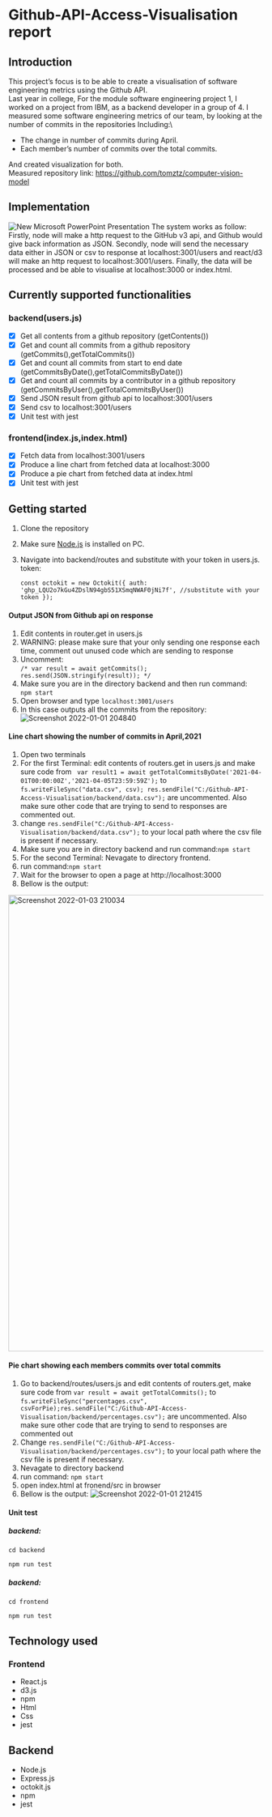 # Github-API-Access-Visualisation report
## Introduction
This project’s focus is to be able to create a visualisation of software engineering metrics using the Github API.\
Last year in college, For the module software engineering project 1, I worked on a project from IBM, as a backend developer in a group of 4. I measured some software engineering metrics of our team, by looking at the number of commits in the repositories Including:\
* The change in number of commits during April.
* Each member’s number of commits over the total commits.

And created visualization for both.\
Measured repository link: https://github.com/tomztz/computer-vision-model

## Implementation
![New Microsoft PowerPoint Presentation](https://user-images.githubusercontent.com/73280812/147859172-37647822-b07f-4224-9332-4c4a1ae78dc1.jpg)
The system works as follow: Firstly, node will make a http request to the GitHub v3 api, and Github would give back information as JSON. Secondly, node will send the necessary data either in JSON or csv to response at localhost:3001/users and react/d3 will make an http request to localhost:3001/users. Finally, the data will be processed and be able to visualise at localhost:3000 or index.html.

## Currently supported functionalities
### backend(users.js)
* [x] Get all contents from a github repository (getContents())
* [x] Get and count all commits from a github repository (getCommits(),getTotalCommits())
* [x] Get and count all commits from start to end date (getCommitsByDate(),getTotalCommitsByDate())
* [x] Get and count all commits by a contributor in a github repository (getCommitsByUser(),getTotalCommitsByUser())
* [x] Send JSON result from github api to localhost:3001/users
* [x] Send csv to localhost:3001/users
* [x] Unit test with jest
### frontend(index.js,index.html)
* [x] Fetch data from localhost:3001/users
* [x] Produce a line chart from fetched data at localhost:3000
* [x] Produce a pie chart from fetched data at index.html
* [x] Unit test with jest   
## Getting started
1. Clone the repository
2. Make sure [Node.js](https://nodejs.org/) is installed on PC.
3. Navigate into backend/routes and substitute with your token in users.js.\
    token:

    `const octokit = new Octokit({
        auth: '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', //substitute with your token
    });`
#### Output JSON from Github api on response
1. Edit contents in router.get in users.js 
2. WARNING: please make sure that your only sending one response each time, comment out unused code which are sending to response
3. Uncomment: \
   `/*
     var result = await getCommits();    
     res.send(JSON.stringify(result));
     */`
4. Make sure you are in the directory backend and then run command:\
   `npm start`
5. Open browser and type `localhost:3001/users`
6. In this case outputs all the commits from the repository:
![Screenshot 2022-01-01 204840](https://user-images.githubusercontent.com/73280812/147859921-17246013-f4d0-4f9a-a8d1-b1840f22e80f.png)

#### Line chart showing the number of commits in April,2021
1. Open two terminals
2. For the first Terminal: edit contents of routers.get in users.js and make sure code from ` var result1 = await getTotalCommitsByDate('2021-04-01T00:00:00Z','2021-04-05T23:59:59Z');` to `fs.writeFileSync("data.csv", csv);
    res.sendFile("C:/Github-API-Access-Visualisation/backend/data.csv");` are uncommented. Also make sure other code that are trying to send to responses are commented out.
3. change `res.sendFile("C:/Github-API-Access-Visualisation/backend/data.csv");` to your local path where the csv file is present if necessary.
4. Make sure you are in directory backend and run command:`npm start`
5. For the second Terminal: Nevagate to directory frontend.
6. run command:`npm start`
7. Wait for the browser to open a page at http://localhost:3000
8. Bellow is the output:
<img width="902" alt="Screenshot 2022-01-03 210034" src="https://user-images.githubusercontent.com/73280812/147980147-f81a2b09-fe71-4b8a-b28f-b557062e5db3.png">


#### Pie chart showing each members commits over total commits
1. Go to backend/routes/users.js and edit contents of routers.get, make sure code from `var result = await getTotalCommits();` to `fs.writeFileSync("percentages.csv", csvForPie);res.sendFile("C:/Github-API-Access-Visualisation/backend/percentages.csv");` are uncommented. Also make sure other code that are trying to send to responses are commented out
2. Change `res.sendFile("C:/Github-API-Access-Visualisation/backend/percentages.csv");` to your local path where the csv file is present if necessary.   
3. Nevagate to directory backend 
4. run command: `npm start`
4. open index.html at fronend/src in browser
5. Bellow is the output:
![Screenshot 2022-01-01 212415](https://user-images.githubusercontent.com/73280812/147860463-38229d9e-3d77-4021-85d0-f332789b3b0b.png)

#### Unit test
##### backend:
`cd backend`

`npm run test`

##### backend:
`cd frontend`

`npm run test`


## Technology used

### Frontend

* React.js
* d3.js
* npm
* Html
* Css
* jest

## Backend
* Node.js
* Express.js
* octokit.js
* npm
* jest

